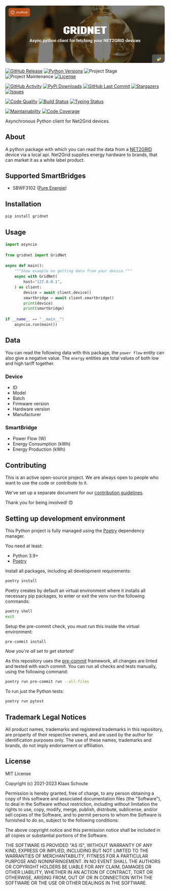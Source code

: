 <!-- Banner -->
![alt Banner of the gridnet package](https://raw.githubusercontent.com/klaasnicolaas/python-gridnet/main/assets/header_gridnet-min.png)

<!-- PROJECT SHIELDS -->
[![GitHub Release][releases-shield]][releases]
[![Python Versions][python-versions-shield]][pypi]
![Project Stage][project-stage-shield]
![Project Maintenance][maintenance-shield]
[![License][license-shield]](LICENSE)

[![GitHub Activity][commits-shield]][commits-url]
[![PyPi Downloads][downloads-shield]][downloads-url]
[![GitHub Last Commit][last-commit-shield]][commits-url]
[![Stargazers][stars-shield]][stars-url]
[![Issues][issues-shield]][issues-url]

[![Code Quality][code-quality-shield]][code-quality]
[![Build Status][build-shield]][build-url]
[![Typing Status][typing-shield]][typing-url]

[![Maintainability][maintainability-shield]][maintainability-url]
[![Code Coverage][codecov-shield]][codecov-url]

Asynchronous Python client for Net2Grid devices.

## About

A python package with which you can read the data from a [NET2GRID][net2grid] device via a local api. Net2Grid supplies energy hardware to brands, that can market it as a white label product.

## Supported SmartBridges

- SBWF3102 ([Pure Energie][pure-energie])

## Installation

```bash
pip install gridnet
```

## Usage

```py
import asyncio

from gridnet import GridNet

async def main():
    """Show example on getting data from your device."""
    async with GridNet(
        host="127.0.0.1",
    ) as client:
        device = await client.device()
        smartbridge = await client.smartbridge()
        print(device)
        print(smartbridge)

if __name__ == "__main__":
    asyncio.run(main())
```

## Data

You can read the following data with this package, the `power flow` entity can also give a negative value. The `energy` entities are total values of both low and high tariff together.

### Device

- ID
- Model
- Batch
- Firmware version
- Hardware version
- Manufacturer

### SmartBridge

- Power Flow (W)
- Energy Consumption (kWh)
- Energy Production (kWh)

## Contributing

This is an active open-source project. We are always open to people who want to
use the code or contribute to it.

We've set up a separate document for our
[contribution guidelines](CONTRIBUTING.md).

Thank you for being involved! :heart_eyes:

## Setting up development environment

This Python project is fully managed using the [Poetry][poetry] dependency
manager.

You need at least:

- Python 3.9+
- [Poetry][poetry-install]

Install all packages, including all development requirements:

```bash
poetry install
```

Poetry creates by default an virtual environment where it installs all
necessary pip packages, to enter or exit the venv run the following commands:

```bash
poetry shell
exit
```

Setup the pre-commit check, you must run this inside the virtual environment:

```bash
pre-commit install
```

*Now you're all set to get started!*

As this repository uses the [pre-commit][pre-commit] framework, all changes
are linted and tested with each commit. You can run all checks and tests
manually, using the following command:

```bash
poetry run pre-commit run --all-files
```

To run just the Python tests:

```bash
poetry run pytest
```

## Trademark Legal Notices

All product names, trademarks and registered trademarks in this repository, are property of their respective owners, and are used by the author for identification purposes only. The use of these names, trademarks and brands, do not imply endorsement or affiliation.

## License

MIT License

Copyright (c) 2021-2023 Klaas Schoute

Permission is hereby granted, free of charge, to any person obtaining a copy
of this software and associated documentation files (the "Software"), to deal
in the Software without restriction, including without limitation the rights
to use, copy, modify, merge, publish, distribute, sublicense, and/or sell
copies of the Software, and to permit persons to whom the Software is
furnished to do so, subject to the following conditions:

The above copyright notice and this permission notice shall be included in all
copies or substantial portions of the Software.

THE SOFTWARE IS PROVIDED "AS IS", WITHOUT WARRANTY OF ANY KIND, EXPRESS OR
IMPLIED, INCLUDING BUT NOT LIMITED TO THE WARRANTIES OF MERCHANTABILITY,
FITNESS FOR A PARTICULAR PURPOSE AND NONINFRINGEMENT. IN NO EVENT SHALL THE
AUTHORS OR COPYRIGHT HOLDERS BE LIABLE FOR ANY CLAIM, DAMAGES OR OTHER
LIABILITY, WHETHER IN AN ACTION OF CONTRACT, TORT OR OTHERWISE, ARISING FROM,
OUT OF OR IN CONNECTION WITH THE SOFTWARE OR THE USE OR OTHER DEALINGS IN THE
SOFTWARE.

[pure-energie]: https://pure-energie.nl
[net2grid]: https://www.net2grid.com
[poetry-install]: https://python-poetry.org/docs/#installation
[poetry]: https://python-poetry.org
[pre-commit]: https://pre-commit.com

<!-- MARKDOWN LINKS & IMAGES -->
[build-shield]: https://github.com/klaasnicolaas/python-gridnet/actions/workflows/tests.yaml/badge.svg
[build-url]: https://github.com/klaasnicolaas/python-gridnet/actions/workflows/tests.yaml
[code-quality-shield]: https://github.com/klaasnicolaas/python-gridnet/actions/workflows/codeql.yaml/badge.svg
[code-quality]: https://github.com/klaasnicolaas/python-gridnet/actions/workflows/codeql.yaml
[commits-shield]: https://img.shields.io/github/commit-activity/y/klaasnicolaas/python-gridnet.svg
[commits-url]: https://github.com/klaasnicolaas/python-gridnet/commits/main
[codecov-shield]: https://codecov.io/gh/klaasnicolaas/python-gridnet/branch/main/graph/badge.svg?token=CXCSJBsRPE
[codecov-url]: https://codecov.io/gh/klaasnicolaas/python-gridnet
[downloads-shield]: https://img.shields.io/pypi/dm/gridnet
[downloads-url]: https://pypistats.org/packages/gridnet
[issues-shield]: https://img.shields.io/github/issues/klaasnicolaas/python-gridnet.svg
[issues-url]: https://github.com/klaasnicolaas/python-gridnet/issues
[license-shield]: https://img.shields.io/github/license/klaasnicolaas/python-gridnet.svg
[last-commit-shield]: https://img.shields.io/github/last-commit/klaasnicolaas/python-gridnet.svg
[maintenance-shield]: https://img.shields.io/maintenance/yes/2023.svg
[maintainability-shield]: https://api.codeclimate.com/v1/badges/0b3297077cbc525a837e/maintainability
[maintainability-url]: https://codeclimate.com/github/klaasnicolaas/python-gridnet/maintainability
[project-stage-shield]: https://img.shields.io/badge/project%20stage-experimental-yellow.svg
[pypi]: https://pypi.org/project/gridnet/
[python-versions-shield]: https://img.shields.io/pypi/pyversions/gridnet
[typing-shield]: https://github.com/klaasnicolaas/python-gridnet/actions/workflows/typing.yaml/badge.svg
[typing-url]: https://github.com/klaasnicolaas/python-gridnet/actions/workflows/typing.yaml
[releases-shield]: https://img.shields.io/github/release/klaasnicolaas/python-gridnet.svg
[releases]: https://github.com/klaasnicolaas/python-gridnet/releases
[stars-shield]: https://img.shields.io/github/stars/klaasnicolaas/python-gridnet.svg
[stars-url]: https://github.com/klaasnicolaas/python-gridnet/stargazers
